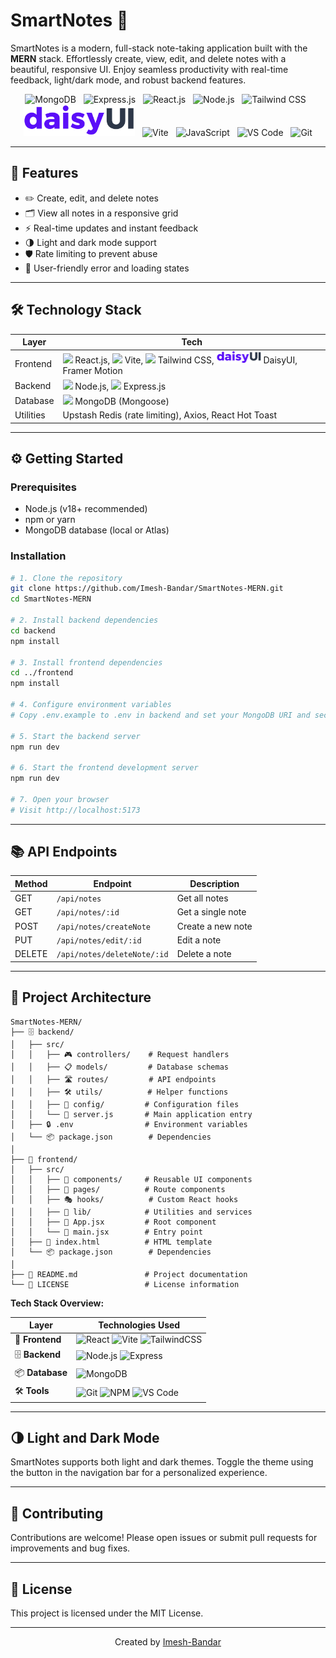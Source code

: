 # SmartNotes 📝

SmartNotes is a modern, full-stack note-taking application built with the **MERN** stack. Effortlessly create, view, edit, and delete notes with a beautiful, responsive UI. Enjoy seamless productivity with real-time feedback, light/dark mode, and robust backend features.

<div align="center">
  <img src="https://cdn.jsdelivr.net/gh/devicons/devicon/icons/mongodb/mongodb-original-wordmark.svg" alt="MongoDB" height="50" />
  &nbsp;
  <img src="https://cdn.jsdelivr.net/gh/devicons/devicon/icons/express/express-original.svg" alt="Express.js" height="50" />
  &nbsp;
  <img src="https://cdn.jsdelivr.net/gh/devicons/devicon/icons/react/react-original.svg" alt="React.js" height="50" />
  &nbsp;
  <img src="https://cdn.jsdelivr.net/gh/devicons/devicon/icons/nodejs/nodejs-original.svg" alt="Node.js" height="50" />
  &nbsp;
  <img src="https://www.vectorlogo.zone/logos/tailwindcss/tailwindcss-icon.svg" alt="Tailwind CSS" height="50" />
  &nbsp;
  <img src="https://raw.githubusercontent.com/saadeghi/files/main/daisyui/logo-4.svg" alt="DaisyUI" height="50" />
  &nbsp;
  <img src="https://cdn.jsdelivr.net/gh/devicons/devicon/icons/vitejs/vitejs-original.svg" alt="Vite" height="50" />
  &nbsp;
  <img src="https://cdn.jsdelivr.net/gh/devicons/devicon/icons/javascript/javascript-original.svg" alt="JavaScript" height="50" />
  &nbsp;
  <img src="https://cdn.jsdelivr.net/gh/devicons/devicon/icons/vscode/vscode-original.svg" alt="VS Code" height="50" />
  &nbsp;
  <img src="https://cdn.jsdelivr.net/gh/devicons/devicon/icons/git/git-original.svg" alt="Git" height="50" />
</div>

---

## 🚀 Features

- ✏️ Create, edit, and delete notes
- 🗂️ View all notes in a responsive grid
- ⚡ Real-time updates and instant feedback
- 🌗 Light and dark mode support
- 🛡️ Rate limiting to prevent abuse
- 🎨 User-friendly error and loading states

---

## 🛠️ Technology Stack

| Layer      | Tech                                                                                   |
|------------|----------------------------------------------------------------------------------------|
| Frontend   | <img src="https://cdn.jsdelivr.net/gh/devicons/devicon/icons/react/react-original.svg" height="20"/> React.js, <img src="https://cdn.jsdelivr.net/gh/devicons/devicon/icons/vitejs/vitejs-original.svg" height="20"/> Vite, <img src="https://www.vectorlogo.zone/logos/tailwindcss/tailwindcss-icon.svg" height="20"/> Tailwind CSS, <img src="https://raw.githubusercontent.com/saadeghi/files/main/daisyui/logo-4.svg" height="20"/> DaisyUI, Framer Motion |
| Backend    | <img src="https://cdn.jsdelivr.net/gh/devicons/devicon/icons/nodejs/nodejs-original.svg" height="20"/> Node.js, <img src="https://cdn.jsdelivr.net/gh/devicons/devicon/icons/express/express-original.svg" height="20"/> Express.js |
| Database   | <img src="https://cdn.jsdelivr.net/gh/devicons/devicon/icons/mongodb/mongodb-original-wordmark.svg" height="20"/> MongoDB (Mongoose) |
| Utilities  | Upstash Redis (rate limiting), Axios, React Hot Toast                                  |

---

## ⚙️ Getting Started

### Prerequisites

- Node.js (v18+ recommended)
- npm or yarn
- MongoDB database (local or Atlas)

### Installation

```bash
# 1. Clone the repository
git clone https://github.com/Imesh-Bandar/SmartNotes-MERN.git
cd SmartNotes-MERN

# 2. Install backend dependencies
cd backend
npm install

# 3. Install frontend dependencies
cd ../frontend
npm install

# 4. Configure environment variables
# Copy .env.example to .env in backend and set your MongoDB URI and secrets

# 5. Start the backend server
npm run dev

# 6. Start the frontend development server
npm run dev

# 7. Open your browser
# Visit http://localhost:5173
```

---

## 📚 API Endpoints

| Method | Endpoint                        | Description        |
|--------|---------------------------------|--------------------|
| GET    | `/api/notes`                    | Get all notes      |
| GET    | `/api/notes/:id`                | Get a single note  |
| POST   | `/api/notes/createNote`         | Create a new note  |
| PUT    | `/api/notes/edit/:id`           | Edit a note        |
| DELETE | `/api/notes/deleteNote/:id`     | Delete a note      |

---

## 📁 Project Architecture

<div align="left">

```
SmartNotes-MERN/
├── 🗄️ backend/
│   ├── src/
│   │   ├── 🎮 controllers/    # Request handlers
│   │   ├── 📋 models/         # Database schemas
│   │   ├── 🛣️ routes/         # API endpoints
│   │   ├── 🛠️ utils/          # Helper functions
│   │   ├── 🔧 config/         # Configuration files
│   │   └── 📡 server.js       # Main application entry
│   ├── 🔒 .env                # Environment variables
│   └── 📦 package.json        # Dependencies
│
├── 🎨 frontend/
│   ├── src/
│   │   ├── 🧩 components/     # Reusable UI components
│   │   ├── 📱 pages/          # Route components
│   │   ├── 🎭 hooks/          # Custom React hooks
│   │   ├── 🔌 lib/            # Utilities and services
│   │   ├── 🎯 App.jsx         # Root component
│   │   └── 🚀 main.jsx        # Entry point
│   ├── 🎋 index.html          # HTML template
│   └── 📦 package.json        # Dependencies
│
├── 📝 README.md               # Project documentation
└── 📄 LICENSE                 # License information
```

</div>

**Tech Stack Overview:**

<div align="left">

| Layer | Technologies Used |
|-------|------------------|
| 🎨 **Frontend** | ![React](https://img.shields.io/badge/React-20232A?style=for-the-badge&logo=react&logoColor=61DAFB) ![Vite](https://img.shields.io/badge/Vite-646CFF?style=for-the-badge&logo=vite&logoColor=white) ![TailwindCSS](https://img.shields.io/badge/Tailwind-38B2AC?style=for-the-badge&logo=tailwind-css&logoColor=white) |
| 🗄️ **Backend** | ![Node.js](https://img.shields.io/badge/Node.js-43853D?style=for-the-badge&logo=node.js&logoColor=white) ![Express](https://img.shields.io/badge/Express-000000?style=for-the-badge&logo=express&logoColor=white) |
| 📦 **Database** | ![MongoDB](https://img.shields.io/badge/MongoDB-4EA94B?style=for-the-badge&logo=mongodb&logoColor=white) |
| 🛠️ **Tools** | ![Git](https://img.shields.io/badge/Git-F05032?style=for-the-badge&logo=git&logoColor=white) ![NPM](https://img.shields.io/badge/NPM-CB3837?style=for-the-badge&logo=npm&logoColor=white) ![VS Code](https://img.shields.io/badge/VS_Code-007ACC?style=for-the-badge&logo=visual-studio-code&logoColor=white) |

</div>

---

## 🌗 Light and Dark Mode

SmartNotes supports both light and dark themes. Toggle the theme using the button in the navigation bar for a personalized experience.

---

## 🤝 Contributing

Contributions are welcome! Please open issues or submit pull requests for improvements and bug fixes.

---

## 📄 License

This project is licensed under the MIT License.

---

<div align="center">
  Created by <a href="https://github.com/Imesh-Bandar">Imesh-Bandar</a>
</div>
